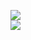 [![](https://img.shields.io/badge/Made%20With-Github%20Spray-lightgrey.svg?style=for-the-badge&logo=github)](https://github.com/Annihil/github-spray#20773)  
[![](https://i.imgur.com/2DrTn0Z.gif)](https://github.com/Annihil/github-spray)